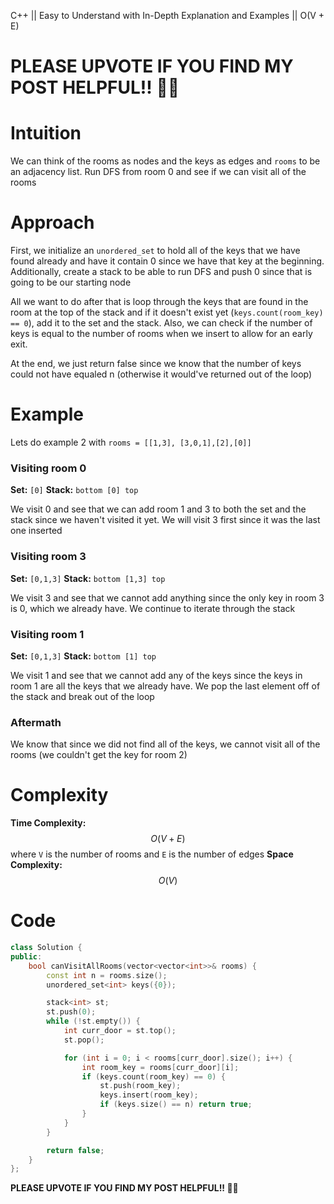 C++ || Easy to Understand with In-Depth Explanation and Examples || O(V + E)

# PLEASE UPVOTE IF YOU FIND MY POST HELPFUL!! 🥺😁

# Intuition

We can think of the rooms as nodes and the keys as edges and `rooms` to be an adjacency list. Run DFS from room 0 and see if we can visit all of the rooms

# Approach

First, we initialize an `unordered_set` to hold all of the keys that we have found already and have it contain 0 since we have that key at the beginning. Additionally, create a stack to be able to run DFS and push 0 since that is going to be our starting node

All we want to do after that is loop through the keys that are found in the room at the top of the stack and if it doesn't exist yet (`keys.count(room_key) == 0`), add it to the set and the stack. Also, we can check if the number of keys is equal to the number of rooms when we insert to allow for an early exit.

At the end, we just return false since we know that the number of keys could not have equaled n (otherwise it would've returned out of the loop)

# Example

Lets do example 2 with `rooms = [[1,3], [3,0,1],[2],[0]]`

### Visiting room 0
**Set:** `[0]`
**Stack:** `bottom [0] top`

We visit 0 and see that we can add room 1 and 3 to both the set and the stack since we haven't visited it yet. We will visit 3 first since it was the last one inserted

### Visiting room 3
**Set:** `[0,1,3]`
**Stack:** `bottom [1,3] top`

We visit 3 and see that we cannot add anything since the only key in room 3 is 0, which we already have. We continue to iterate through the stack

### Visiting room 1
**Set:** `[0,1,3]`
**Stack:** `bottom [1] top`

We visit 1 and see that we cannot add any of the keys since the keys in room 1 are all the keys that we already have. We pop the last element off of the stack and break out of the loop

### Aftermath

We know that since we did not find all of the keys, we cannot visit all of the rooms (we couldn't get the key for room 2)

# Complexity

**Time Complexity:** $$O(V + E)$$ where `V` is the number of rooms and `E` is the number of edges
**Space Complexity:** $$O(V)$$

# Code

```c++
class Solution {
public:
    bool canVisitAllRooms(vector<vector<int>>& rooms) {
        const int n = rooms.size();
        unordered_set<int> keys({0});

        stack<int> st;
        st.push(0);
        while (!st.empty()) {
            int curr_door = st.top();
            st.pop();

            for (int i = 0; i < rooms[curr_door].size(); i++) {
                int room_key = rooms[curr_door][i];
                if (keys.count(room_key) == 0) {
                    st.push(room_key);
                    keys.insert(room_key);
                    if (keys.size() == n) return true;
                }
            }
        }

        return false;
    }
};
```

**PLEASE UPVOTE IF YOU FIND MY POST HELPFUL!! 🥺😁**